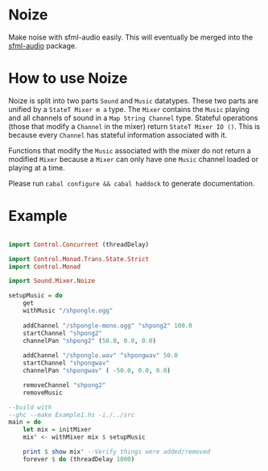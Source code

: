 Noize
=====

Make noise with sfml-audio easily.  This will eventually be merged into the [sfml-audio](https://github.com/Smurf/sfml-audio) package.

How to use Noize
=====

Noize is split into two parts `Sound` and `Music` datatypes.  These two parts are unified by a `StateT Mixer m a` type. The `Mixer` contains the `Music` playing and all channels of sound in a `Map String Channel` type.  Stateful operations (those that modify a `Channel` in the mixer) return `StateT Mixer IO ()`. This is because every `Channel` has stateful information associated with it.

Functions that modify the `Music` associated with the mixer do not return a modified `Mixer` because a `Mixer` can only have one `Music` channel loaded or playing at a time.  

Please run `cabal configure && cabal haddock` to generate documentation.

Example
=====

```haskell

import Control.Concurrent (threadDelay)

import Control.Monad.Trans.State.Strict
import Control.Monad

import Sound.Mixer.Noize

setupMusic = do
    get
    withMusic "/shpongle.ogg"
    
    addChannel "/shpongle-mono.ogg" "shpong2" 100.0
    startChannel "shpong2"
    channelPan "shpong2" (50.0, 0.0, 0.0)
    
    addChannel "/shpongle.wav" "shpongwav" 50.0
    startChannel "shpongwav"
    channelPan "shpongwav" ( -50.0, 0.0, 0.0)

    removeChannel "shpong2"
    removeMusic

--build with
--ghc --make Example1.hs -i./../src
main = do
    let mix = initMixer
    mix' <- withMixer mix $ setupMusic

    print $ show mix' --Verify things were added/removed
    forever $ do (threadDelay 1000)
        
```
